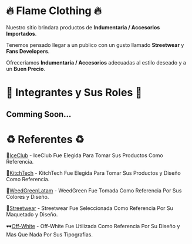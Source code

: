 # 🔥 Flame Clothing 🔥

Nuestro sitio brindara productos de **Indumentaria / Accesorios Importados**. 
>>
Tenemos pensado llegar a un publico con un gusto llamado **Streetwear** y **Fans Developers**. 
>>
Ofreceriamos **Indumentaria / Accesorios** adecuadas al estilo deseado y a un **Buen Precio**. 

# 👥 Integrantes y Sus Roles 👥

## Comming Soon... 

# ♻️ Referentes ♻️

🧊[IceClub](https://iceclub.com.ar/) - IceClub Fue Elegida Para Tomar Sus Productos Como Referencia.
>>
👾[KitchTech](https://www.kitchtech.com.ar/) - KitchTech Fue Elegida Para Tomar Sus Productos y Diseño Como Referencia.
>>
🍃[WeedGreenLatam](https://www.weedgreenlatam.com/en) - WeedGreen Fue Tomada Como Referencia Por Sus Colores y Diseño.
>>
🥷[Streetwear](https://streetwear.store/) - Streetwear Fue Seleccionada Como Referencia Por Su Maquetado y Diseño.
>>
🕶️[Off-White](https://www.off---white.com/en-co/) - Off-White Fue Utilizada Como Referencia Por Su Diseño y Mas Que Nada Por Sus Tipografias.